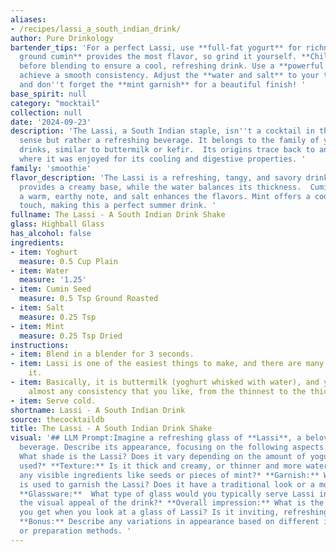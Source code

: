 ```yaml
---
aliases:
- /recipes/lassi_a_south_indian_drink/
author: Pure Drinkology
bartender_tips: 'For a perfect Lassi, use **full-fat yogurt** for richness. **Freshly
  ground cumin** provides the most flavor, so grind it yourself. **Chill everything**
  before blending to ensure a cool, refreshing drink. Use a **powerful blender** to
  achieve a smooth consistency. Adjust the **water and salt** to your taste preference,
  and don''t forget the **mint garnish** for a beautiful finish! '
base_spirit: null
category: "mocktail"
collection: null
date: '2024-09-23'
description: 'The Lassi, a South Indian staple, isn''t a cocktail in the traditional
  sense but rather a refreshing beverage. It belongs to the family of yogurt-based
  drinks, similar to buttermilk or kefir.  Its origins trace back to ancient India,
  where it was enjoyed for its cooling and digestive properties. '
family: 'smoothie'
flavor_description: 'The Lassi is a refreshing, tangy, and savory drink. The yogurt
  provides a creamy base, while the water balances its thickness.  Cumin seed adds
  a warm, earthy note, and salt enhances the flavors. Mint offers a cool, refreshing
  touch, making this a perfect summer drink. '
fullname: The Lassi - A South Indian Drink Shake
glass: Highball Glass
has_alcohol: false
ingredients:
- item: Yoghurt
  measure: 0.5 Cup Plain
- item: Water
  measure: '1.25'
- item: Cumin Seed
  measure: 0.5 Tsp Ground Roasted
- item: Salt
  measure: 0.25 Tsp
- item: Mint
  measure: 0.25 Tsp Dried
instructions:
- item: Blend in a blender for 3 seconds.
- item: Lassi is one of the easiest things to make, and there are many ways of making
    it.
- item: Basically, it is buttermilk (yoghurt whisked with water), and you can choose
    almost any consistency that you like, from the thinnest to the thickest.
- item: Serve cold.
shortname: Lassi - A South Indian Drink
source: thecocktaildb
title: The Lassi - A South Indian Drink Shake
visual: '## LLM Prompt:Imagine a refreshing glass of **Lassi**, a beloved South Indian
  beverage. Describe its appearance, focusing on the following aspects:* **Color:**
  What shade is the Lassi? Does it vary depending on the amount of yogurt or mint
  used?* **Texture:** Is it thick and creamy, or thinner and more watery? Are there
  any visible ingredients like seeds or pieces of mint?* **Garnish:** What, if anything,
  is used to garnish the Lassi? Does it have a traditional look or a modern twist?*
  **Glassware:**  What type of glass would you typically serve Lassi in? Does it enhance
  the visual appeal of the drink?* **Overall impression:** What is the overall feeling
  you get when you look at a glass of Lassi? Is it inviting, refreshing, or comforting?
  **Bonus:** Describe any variations in appearance based on different ingredients
  or preparation methods. '
---
```



